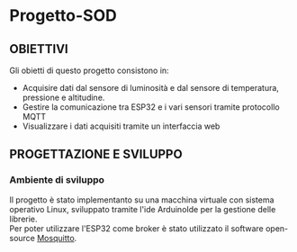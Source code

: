 # Progetto-SOD

## OBIETTIVI
Gli obietti di questo progetto consistono in: 
- Acquisire dati dal sensore di luminosità e dal sensore di temperatura, pressione e altitudine.
- Gestire la comunicazione tra ESP32 e i vari sensori tramite protocollo MQTT
- Visualizzare i dati acquisiti tramite un interfaccia web 

## PROGETTAZIONE E SVILUPPO
### Ambiente di sviluppo
Il progetto è stato implementanto su una macchina virtuale con sistema operativo Linux, sviluppato tramite l'ide ArduinoIde per la gestione delle librerie. <br>
Per poter utilizzare l'ESP32 come broker è stato utilizzato il software open-source [Mosquitto](https://mosquitto.org/). <br>
